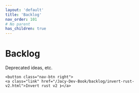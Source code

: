 ```yaml
---
layout: 'default'
title: 'Backlog'
nav_order: 101
# No parent
has_children: true
---
```


# Backlog

Deprecated ideas, etc.
<div class="nav-btn-block">
    
    <button class="nav-btn right">
    <a class="link" href="/Jacy-Dev-Book/backlog/invert-rust-v2.html">Invert rust v2 ❯</a>
</button>

</div>
